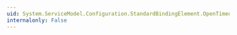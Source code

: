 ```yaml
---
uid: System.ServiceModel.Configuration.StandardBindingElement.OpenTimeout
internalonly: False
---
```


